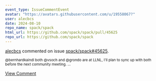 ```yaml
---
event_type: IssueCommentEvent
avatar: "https://avatars.githubusercontent.com/u/19558067?"
user: alecbcs
date: 2024-08-10
repo_name: spack/spack
html_url: https://github.com/spack/spack/pull/45625
repo_url: https://github.com/spack/spack
---
```


<a href='https://github.com/alecbcs' target='_blank'>alecbcs</a> commented on issue <a href='https://github.com/spack/spack/pull/45625' target='_blank'>spack/spack#45625</a>.

<small>@bernhardkaindl both @vsoch and @grondo are at LLNL, I'll plan to sync up with both before the next community meeting....</small>

<a href='https://github.com/spack/spack/pull/45625' target='_blank'>View Comment</a>